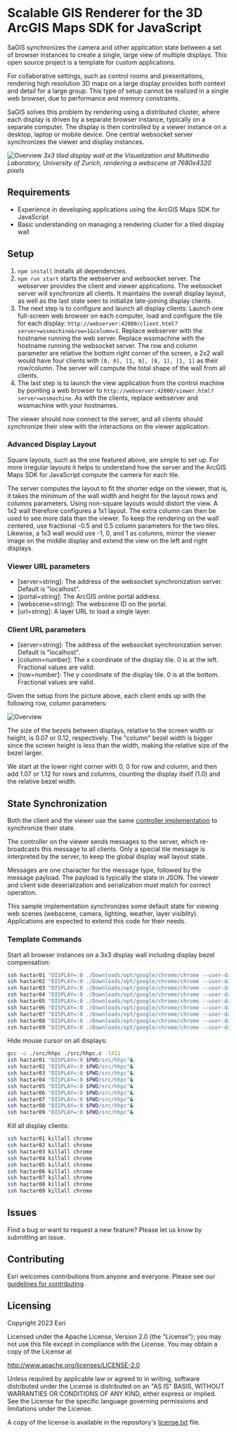 # Scalable GIS Renderer for the 3D ArcGIS Maps SDK for JavaScript

SaGIS synchronizes the camera and other application state between a set of browser instances to create a single, large view of multiple displays. This open source project is a template for custom applications.

For collaborative settings, such as control rooms and presentations, rendering high resolution 3D maps on a large display provides both context and detail for a large group. This type of setup cannot be realized in a single web browser, due to performance and memory constraints.

SaGIS solves this problem by rendering using a distributed cluster, where each display is driven by a separate browser instance, typically on a separate computer. The display is then controlled by a viewer instance on a desktop, laptop or mobile device. One central websocket server synchronizes the viewer and display instances.

![Overview](doc/architecture.jpg)
_3x3 tiled display wall at the Visualization and Multimedia Laboratory, University of Zurich, rendering a webscene at 7680x4320 pixels_

## Requirements

- Experience in developing applications using the ArcGIS Maps SDK for JavaScript
- Basic understanding on managing a rendering cluster for a tiled display wall

## Setup

1. `npm install` installs all dependencies.
2. `npm run start` starts the webserver and websocket server. The webserver provides the client and viewer applications. The websocket server will synchronize all clients. It maintains the overall display layout, as well as the last state seen to initialize late-joining display clients.
3. The next step is to configure and launch all display clients: Launch one full-screen web browser on each computer, load and configure the tile for each display: `http://webserver:42000/client.html?server=wssmachine&row=1&column=1`. Replace webserver with the hostname running the web server. Replace wssmachine with the hostname running the websocket server. The row and column parameter are relative the bottom right corner of the screen, a 2x2 wall would have four clients with `[0, 0], [1, 0], [0, 1], [1, 1]` as their row/column. The server will compute the total shape of the wall from all clients.
4. The last step is to launch the view application from the control machine by pointing a web browser to `http://webserver:42000/viewer.html?server=wssmachine`. As with the clients, replace webserver and wssmachine with your hostnames.

The viewer should now connect to the server, and all clients should synchronize their view with the interactions on the viewer application.

### Advanced Display Layout

Square layouts, such as the one featured above, are simple to set up. For more irregular layouts it helps to understand how the server and the ArcGIS Maps SDK for JavaScript compute the camera for each tile.

The server computes the layout to fit the shorter edge on the viewer, that is, it takes the minimum of the wall width and height for the layout rows and columns parameters. Using non-square layouts would distort the view. A 1x2 wall therefore configures a 1x1 layout. The extra column can then be used to see more data than the viewer. To keep the rendering on the wall centered, use fractional -0.5 and 0.5 column parameters for the two tiles. Likewise, a 1x3 wall would use -1, 0, and 1 as columns, mirror the viewer image on the middle display and extend the view on the left and right displays.

### Viewer URL parameters

- [server=string]: The address of the websocket synchronization server. Default is "localhost".
- [portal=string]: The ArcGIS online portal address.
- [webscene=string]: The webscene ID on the portal.
- [url=string]: A layer URL to load a single layer.

### Client URL parameters

- [server=string]: The address of the websocket synchronization server. Default is "localhost".
- [column=number]: The x coordinate of the display tile. 0 is at the left. Fractional values are valid.
- [row=number]: The y coordinate of the display tile. 0 is at the bottom. Fractional values are valid.

Given the setup from the picture above, each client ends up with the following row, column parameters:

![Overview](doc/layout.png)

The size of the bezels between displays, relative to the screen width or height, is 0.07 or 0.12, respectively. The "column" bezel width is bigger since the screen height is less than the width, making the relative size of the bezel larger.

We start at the lower right corner with 0, 0 for row and column, and then add 1.07 or 1.12 for rows and columns, counting the display itself (1.0) and the relative bezel width.

## State Synchronization

Both the client and the viewer use the same [controller implementation](src/Controller.ts) to synchronize their state.

The controller on the viewer sends messages to the server, which re-broadcasts this message to all clients. Only a special tile message is interpreted by the server, to keep the global display wall layout state.

Messages are one character for the message type, followed by the message payload. The payload is typically the state in JSON. The viewer and client side deserialization and serialization must match for correct operation.

This sample implementation synchronizes some default state for viewing web scenes (webscene, camera, lighting, weather, layer visiblity). Applications are expected to extend this code for their needs.

### Template Commands

Start all browser instances on a 3x3 display wall including display bezel compensation:

```bash
ssh hactar01 "DISPLAY=:0 ./Downloads/opt/google/chrome/chrome --user-data-dir=/tmp 'https://hactar10.ifi.uzh.ch:42000/client.html?row=2.24&column=0&server=hactar10' --ignore-certificate-errors --kiosk --start-fullscreen --window-size=2560,1440" &
ssh hactar02 "DISPLAY=:0 ./Downloads/opt/google/chrome/chrome --user-data-dir=/tmp 'https://hactar10.ifi.uzh.ch:42000/client.html?row=1.12&column=0&server=hactar10' --ignore-certificate-errors --kiosk --start-fullscreen --window-size=2560,1440" &
ssh hactar03 "DISPLAY=:0 ./Downloads/opt/google/chrome/chrome --user-data-dir=/tmp 'https://hactar10.ifi.uzh.ch:42000/client.html?row=0&column=0&server=hactar10' --ignore-certificate-errors --kiosk --start-fullscreen --window-size=2560,1440" &
ssh hactar04 "DISPLAY=:0 ./Downloads/opt/google/chrome/chrome --user-data-dir=/tmp 'https://hactar10.ifi.uzh.ch:42000/client.html?row=2.24&column=1.07&server=hactar10' --ignore-certificate-errors --kiosk --start-fullscreen --window-size=2560,1440" &
ssh hactar05 "DISPLAY=:0 ./Downloads/opt/google/chrome/chrome --user-data-dir=/tmp 'https://hactar10.ifi.uzh.ch:42000/client.html?row=1.12&column=1.07&server=hactar10' --ignore-certificate-errors --kiosk --start-fullscreen --window-size=2560,1440" &
ssh hactar06 "DISPLAY=:0 ./Downloads/opt/google/chrome/chrome --user-data-dir=/tmp 'https://hactar10.ifi.uzh.ch:42000/client.html?row=0&column=1.07&server=hactar10' --ignore-certificate-errors --kiosk --start-fullscreen --window-size=2560,1440" &
ssh hactar07 "DISPLAY=:0 ./Downloads/opt/google/chrome/chrome --user-data-dir=/tmp 'https://hactar10.ifi.uzh.ch:42000/client.html?row=2.24&column=2.14&server=hactar10' --ignore-certificate-errors --kiosk --start-fullscreen --window-size=2560,1440" &
ssh hactar08 "DISPLAY=:0 ./Downloads/opt/google/chrome/chrome --user-data-dir=/tmp 'https://hactar10.ifi.uzh.ch:42000/client.html?row=1.12&column=2.14&server=hactar10' --ignore-certificate-errors --kiosk --start-fullscreen --window-size=2560,1440" &
ssh hactar09 "DISPLAY=:0 ./Downloads/opt/google/chrome/chrome --user-data-dir=/tmp 'https://hactar10.ifi.uzh.ch:42000/client.html?row=0&column=2.14&server=hactar10' --ignore-certificate-errors --kiosk --start-fullscreen --window-size=2560,1440" &
```

Hide mouse cursor on all displays:

```bash
gcc -o ./src/hhpc ./src/hhpc.c -lX11
ssh hactar01 "DISPLAY=:0 $PWD/src/hhpc"&
ssh hactar02 "DISPLAY=:0 $PWD/src/hhpc"&
ssh hactar03 "DISPLAY=:0 $PWD/src/hhpc"&
ssh hactar04 "DISPLAY=:0 $PWD/src/hhpc"&
ssh hactar05 "DISPLAY=:0 $PWD/src/hhpc"&
ssh hactar06 "DISPLAY=:0 $PWD/src/hhpc"&
ssh hactar07 "DISPLAY=:0 $PWD/src/hhpc"&
ssh hactar08 "DISPLAY=:0 $PWD/src/hhpc"&
ssh hactar09 "DISPLAY=:0 $PWD/src/hhpc"&
```

Kill all display clients:

```bash
ssh hactar01 killall chrome
ssh hactar02 killall chrome
ssh hactar03 killall chrome
ssh hactar04 killall chrome
ssh hactar05 killall chrome
ssh hactar06 killall chrome
ssh hactar07 killall chrome
ssh hactar08 killall chrome
ssh hactar09 killall chrome
```

## Issues

Find a bug or want to request a new feature? Please let us know by submitting an issue.

## Contributing

Esri welcomes contributions from anyone and everyone. Please see our [guidelines for contributing](https://github.com/esri/contributing).

## Licensing

Copyright 2023 Esri

Licensed under the Apache License, Version 2.0 (the "License");
you may not use this file except in compliance with the License.
You may obtain a copy of the License at

<http://www.apache.org/licenses/LICENSE-2.0>

Unless required by applicable law or agreed to in writing, software
distributed under the License is distributed on an "AS IS" BASIS,
WITHOUT WARRANTIES OR CONDITIONS OF ANY KIND, either express or implied.
See the License for the specific language governing permissions and
limitations under the License.

A copy of the license is available in the repository's [license.txt](https://github-admin.esri.com/doc/LICENSE.txt) file.
